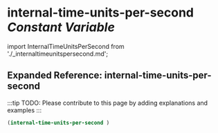 # **internal-time-units-per-second** *Constant Variable*

import InternalTimeUnitsPerSecond from './_internaltimeunitspersecond.md';

<InternalTimeUnitsPerSecond />

## Expanded Reference: internal-time-units-per-second

:::tip
TODO: Please contribute to this page by adding explanations and examples
:::

```lisp
(internal-time-units-per-second )
```
